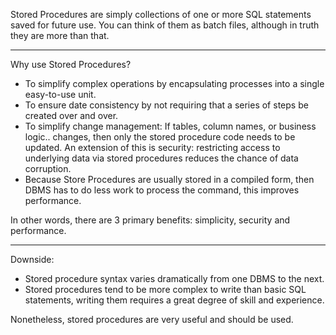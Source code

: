 Stored Procedures are simply collections of one or more SQL statements saved for future use. You can think of them as batch files, although in truth they are more than that.

---

Why use Stored Procedures?
* To simplify complex operations by encapsulating processes into a single easy-to-use unit.
* To ensure date consistency by not requiring that a series of steps be created over and over.
* To simplify change management: If tables, column names, or business logic.. changes, then only the stored procedure code needs to be updated. An extension of this is security: restricting access to underlying data via stored procedures reduces the chance of data corruption.
* Because Store Procedures are usually stored in a compiled form, then DBMS has to do less work to process the command, this improves performance.

In other words, there are 3 primary benefits: simplicity, security and performance.

---

Downside:
* Stored procedure syntax varies dramatically from one DBMS to the next.
* Stored procedures tend to be more complex to write than basic SQL statements, writing them requires a great degree of skill and experience.

Nonetheless, stored procedures are very useful and should be used.

